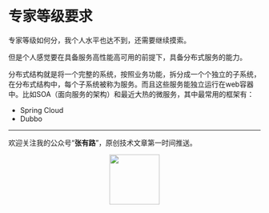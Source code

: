 # 专家等级要求

专家等级如何分，我个人水平也达不到，还需要继续摸索。

但是个人感觉要在具备服务高性能高可用的前提下，具备分布式服务的能力。

分布式结构就是将一个完整的系统，按照业务功能，拆分成一个个独立的子系统，在分布式结构中，每个子系统被称为服务。而且这些服务能独立运行在web容器中。比如SOA（面向服务的架构）和最近大热的微服务，其中最常用的框架有：
- Spring Cloud
- Dubbo


---

欢迎关注我的公众号“**张有路**”，原创技术文章第一时间推送。

<center>
    <img src="http://coderzcr.gitee.io/sensor-java-picture/pictures/qrcode.gif" style="width: 100px;">
</center>
